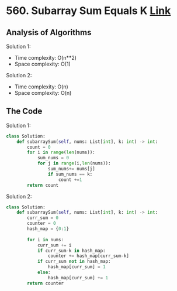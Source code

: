 # 560. Subarray Sum Equals K [Link](https://leetcode.com/problems/subarray-sum-equals-k/)
## Analysis of Algorithms
Solution 1:
 - Time complexity: O(n**2)
 - Space complexity: O(1)

Solution 2:
 - Time complexity: O(n)
 - Space complexity: O(n)

## The Code
Solution 1:
```Python 
class Solution:
    def subarraySum(self, nums: List[int], k: int) -> int:
        count = 0
        for i in range(len(nums)):
            sum_nums = 0
            for j in range(i,len(nums)):
                sum_nums+= nums[j]
                if sum_nums == k:
                    count +=1
        return count
```

Solution 2:
```Python
class Solution:
    def subarraySum(self, nums: List[int], k: int) -> int:
        curr_sum = 0
        counter = 0
        hash_map = {0:1}
        
        for i in nums:
            curr_sum += i
            if curr_sum-k in hash_map:
                counter += hash_map[curr_sum-k]
            if curr_sum not in hash_map:
                hash_map[curr_sum] = 1
            else:
                hash_map[curr_sum] += 1
        return counter
```
